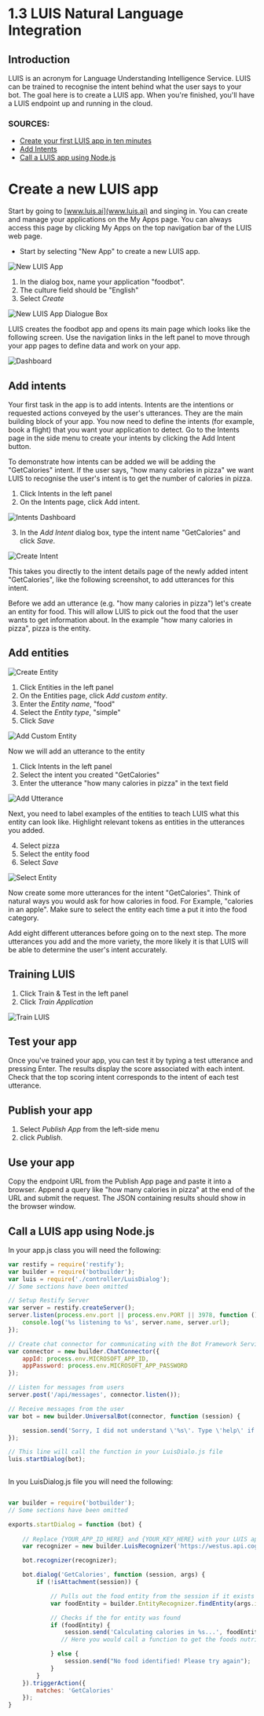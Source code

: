 # 1.3 LUIS Natural Language Integration

## Introduction
LUIS is an acronym for Language Understanding Intelligence Service. LUIS can be trained to recognise the intent behind what the user says to your bot.
The goal here is to create a LUIS app. When you're finished, you'll have a LUIS endpoint up and running in the cloud. 

###  SOURCES: 
* [Create your first LUIS app in ten minutes](https://docs.microsoft.com/en-us/azure/cognitive-services/luis/luis-get-started-create-app)
* [Add Intents](https://docs.microsoft.com/en-us/azure/cognitive-services/luis/add-intents)
* [Call a LUIS app using Node.js](https://docs.microsoft.com/en-us/azure/cognitive-services/luis/luis-get-started-node-get-intent)

# Create a new LUIS app 
Start by going to [www.luis.ai](www.luis.ai) and singing in.
You can create and manage your applications on the My Apps page. You can always access this page by clicking My Apps on the top navigation bar of the LUIS web page.

* Start by selecting "New App" to create a new LUIS app.

![New LUIS App](photos/NewApp.png)

1. In the dialog box, name your application "foodbot".
2. The culture field should be "English"
3. Select *Create*

![New LUIS App Dialogue Box](photos/CreateNewApp.png)

LUIS creates the foodbot app and opens its main page which looks like the following screen. Use the navigation links in the left panel to move through your app pages to define data and work on your app.

![Dashboard](photos/Dashboard.png)

## Add intents

Your first task in the app is to add intents. Intents are the intentions or requested actions conveyed by the user's utterances. They are the main building block of your app. You now need to define the intents (for example, book a flight) that you want your application to detect. Go to the Intents page in the side menu to create your intents by clicking the Add Intent button.

To demonstrate how intents can be added we will be adding the "GetCalories" intent. If the user says, "how many calories in pizza" we want LUIS to recognise the user's intent is to get the number of calories in pizza.

1. Click Intents in the left panel
2. On the Intents page, click Add intent.

![Intents Dashboard](photos/IntentsDashboard.png)

3. In the *Add Intent* dialog box, type the intent name "GetCalories" and click *Save*.

![Create Intent](photos/CreateIntent.png)

This takes you directly to the intent details page of the newly added intent "GetCalories", like the following screenshot, to add utterances for this intent.

Before we add an utterance (e.g. "how many calories in pizza") let's create an entity for food. This will allow LUIS to pick out the food that the user wants to get information about. In the example "how many calories in pizza", pizza is the entity.

## Add entities

![Create Entity](photos/CreateEntity.png)

1. Click Entities in the left panel
2. On the Entities page, click *Add custom entity*.
3. Enter the *Entity name*, "food"
4. Select the *Entity type*, "simple"
5. Click *Save* 

![Add Custom Entity](photos/AddEntity.png)

Now we will add an utterance to the entity

1. Click Intents in the left panel
2. Select the intent you created "GetCalories"
3. Enter the utterance "how many calories in pizza" in the text field

![Add Utterance](photos/AddUtterance.png)

Next, you need to label examples of the entities to teach LUIS what this entity can look like. Highlight relevant tokens as entities in the utterances you added.

4. Select pizza
5. Select the entity food
6. Select *Save*

![Select Entity](photos/SelectingEntity.png)

Now create some more utterances for the intent "GetCalories". Think of natural ways you would ask for how calories in food. For Example, "calories in an apple". Make sure to select the entity each time a put it into the food category.

Add eight different utterances before going on to the next step. The more utterances you add and the more variety, the more likely it is that LUIS will be able to determine the user's intent accurately.  

## Training LUIS

1. Click Train & Test in the left panel
2. Click *Train Application*

![Train LUIS](photos/Training.png)

## Test your app
Once you've trained your app, you can test it by typing a test utterance and pressing Enter. The results display the score associated with each intent. Check that the top scoring intent corresponds to the intent of each test utterance.

## Publish your app

1. Select *Publish App* from the left-side menu 
2. click *Publish*.

## Use your app

Copy the endpoint URL from the Publish App page and paste it into a browser. Append a query like "how many calories in pizza" at the end of the URL and submit the request. The JSON containing results should show in the browser window.

## Call a LUIS app using Node.js

In your app.js class you will need the following:

```js 
var restify = require('restify');
var builder = require('botbuilder');
var luis = require('./controller/LuisDialog');
// Some sections have been omitted

// Setup Restify Server
var server = restify.createServer();
server.listen(process.env.port || process.env.PORT || 3978, function () {
    console.log('%s listening to %s', server.name, server.url);
});

// Create chat connector for communicating with the Bot Framework Service
var connector = new builder.ChatConnector({
    appId: process.env.MICROSOFT_APP_ID,
    appPassword: process.env.MICROSOFT_APP_PASSWORD
});

// Listen for messages from users 
server.post('/api/messages', connector.listen());

// Receive messages from the user
var bot = new builder.UniversalBot(connector, function (session) {

    session.send('Sorry, I did not understand \'%s\'. Type \'help\' if you need assistance.', session.message.text);
});

// This line will call the function in your LuisDialo.js file
luis.startDialog(bot);
 
```

In you LuisDialog.js file you will need the following:

```js

var builder = require('botbuilder');
// Some sections have been omitted

exports.startDialog = function (bot) {
    
    // Replace {YOUR_APP_ID_HERE} and {YOUR_KEY_HERE} with your LUIS app ID and your LUIS key, respectively.
    var recognizer = new builder.LuisRecognizer('https://westus.api.cognitive.microsoft.com/luis/v2.0/apps/{YOUR_APP_ID_HERE}?subscription-key={YOUR_KEY_HERE}&timezoneOffset=0&q=');

    bot.recognizer(recognizer);

    bot.dialog('GetCalories', function (session, args) {
        if (!isAttachment(session)) {

            // Pulls out the food entity from the session if it exists
            var foodEntity = builder.EntityRecognizer.findEntity(args.intent.entities, 'food');

            // Checks if the for entity was found
            if (foodEntity) {
                session.send('Calculating calories in %s...', foodEntity.entity);
               // Here you would call a function to get the foods nutrition information

            } else {
                session.send("No food identified! Please try again");
            }
        }
    }).triggerAction({
        matches: 'GetCalories'
    });
}
```
